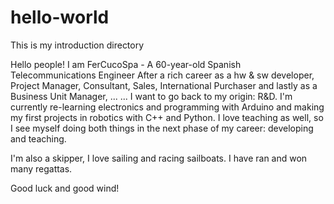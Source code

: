 # hello-world
This is my introduction directory

Hello people!
I am FerCucoSpa - A 60-year-old Spanish Telecommunications Engineer
After a rich career as a hw & sw developer, Project Manager, Consultant, Sales, International Purchaser and lastly as a Business Unit Manager, ...
 ... I want to go back to my origin: R&D.
I'm currently re-learning electronics and programming with Arduino and making my first projects in robotics with C++ and Python.
I love teaching as well, so I see myself doing both things in the next phase of my career: developing and teaching.

I'm also a skipper, I love sailing and racing sailboats. I have ran and won many regattas.

Good luck and good wind!
